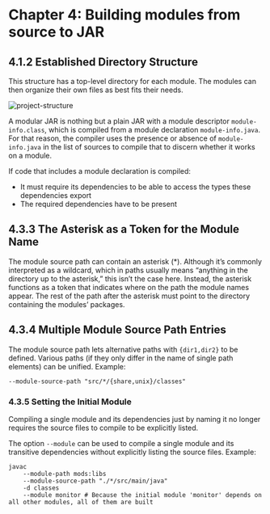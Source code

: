 # Chapter 4: Building modules from source to JAR

## 4.1.2 Established Directory Structure

This structure has a top-level directory for each module. The modules can then organize their own files as best fits their needs.

![project-structure](https://user-images.githubusercontent.com/15990580/112185671-20ee1400-8c09-11eb-95d2-1f4f774a739e.jpg)

A modular JAR is nothing but a plain JAR with a module descriptor `module-info.class`, which is compiled from a module declaration `module-info.java`. For that reason, the compiler uses the presence or absence of `module-info.java` in the list of sources to compile that to discern whether it works on a module.

If code that includes a module declaration is compiled:

- It must require its dependencies to be able to access the types these dependencies export
- The required dependencies have to be present

## 4.3.3	The Asterisk as a Token for the Module Name

The module source path can contain an asterisk (\*). Although it’s commonly interpreted as a wildcard, which in paths usually means “anything in the directory up to the asterisk,” this isn’t the case here. Instead, the asterisk functions as a token that indicates where on the path the module names appear. The rest of the path after the asterisk must point to the directory containing the modules’ packages.

## 4.3.4	Multiple Module Source Path Entries

The module source path lets alternative paths with `{dir1,dir2}` to be defined. Various paths (if they only differ in the name of single path elements) can be unified. Example:

```shell
--module-source-path "src/*/{share,unix}/classes"
```

### 4.3.5	Setting the Initial Module

Compiling a single module and its dependencies just by naming it no longer requires the source files to compile to be explicitly listed.

The option `--module` can be used to compile a single module and its transitive dependencies without explicitly listing the source files. Example:

```shell
javac
    --module-path mods:libs
    --module-source-path "./*/src/main/java"
    -d classes
    --module monitor # Because the initial module 'monitor' depends on all other modules, all of them are built
```


